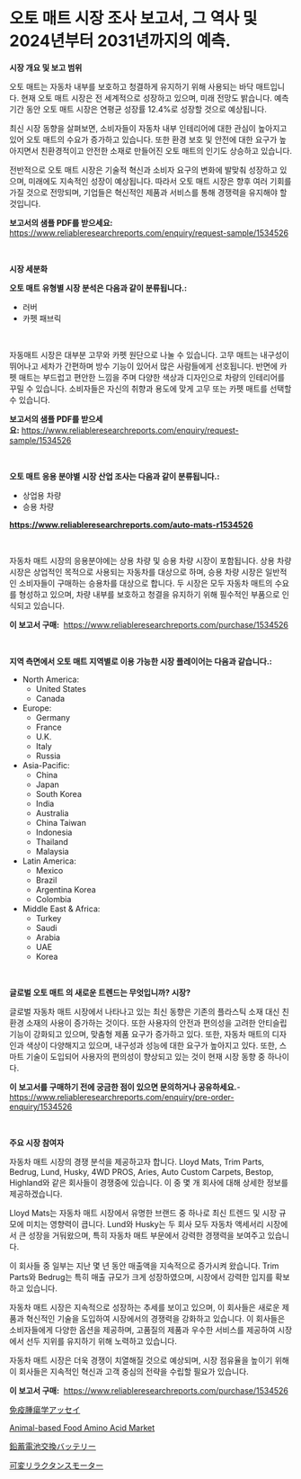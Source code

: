 <p><h1>오토 매트 시장 조사 보고서, 그 역사 및 2024년부터 2031년까지의 예측.</h1></p><p><strong>시장 개요 및 보고 범위</strong></p>
<p><p>오토 매트는 자동차 내부를 보호하고 청결하게 유지하기 위해 사용되는 바닥 매트입니다. 현재 오토 매트 시장은 전 세계적으로 성장하고 있으며, 미래 전망도 밝습니다. 예측 기간 동안 오토 매트 시장은 연평균 성장률 12.4%로 성장할 것으로 예상됩니다.</p><p>최신 시장 동향을 살펴보면, 소비자들이 자동차 내부 인테리어에 대한 관심이 높아지고 있어 오토 매트의 수요가 증가하고 있습니다. 또한 환경 보호 및 안전에 대한 요구가 높아지면서 친환경적이고 안전한 소재로 만들어진 오토 매트의 인기도 상승하고 있습니다.</p><p>전반적으로 오토 매트 시장은 기술적 혁신과 소비자 요구의 변화에 발맞춰 성장하고 있으며, 미래에도 지속적인 성장이 예상됩니다. 따라서 오토 매트 시장은 향후 여러 기회를 가질 것으로 전망되며, 기업들은 혁신적인 제품과 서비스를 통해 경쟁력을 유지해야 할 것입니다.</p></p>
<p><strong>보고서의 샘플 PDF를 받으세요:</strong> <a href="https://www.reliableresearchreports.com/enquiry/request-sample/1534526">https://www.reliableresearchreports.com/enquiry/request-sample/1534526</a></p>
<p>&nbsp;</p>
<p><strong>시장 세분화</strong></p>
<p><strong>오토 매트 유형별 시장 분석은 다음과 같이 분류됩니다.:</strong></p>
<p><ul><li>러버</li><li>카펫 패브릭</li></ul></p>
<p>&nbsp;</p>
<p><p>자동매트 시장은 대부분 고무와 카펫 원단으로 나눌 수 있습니다. 고무 매트는 내구성이 뛰어나고 세차가 간편하며 방수 기능이 있어서 많은 사람들에게 선호됩니다. 반면에 카펫 매트는 부드럽고 편안한 느낌을 주며 다양한 색상과 디자인으로 차량의 인테리어를 꾸밀 수 있습니다. 소비자들은 자신의 취향과 용도에 맞게 고무 또는 카펫 매트를 선택할 수 있습니다.</p></p>
<p><strong>보고서의 샘플 PDF를 받으세요:</strong>&nbsp;<a href="https://www.reliableresearchreports.com/enquiry/request-sample/1534526">https://www.reliableresearchreports.com/enquiry/request-sample/1534526</a></p>
<p>&nbsp;</p>
<p><strong> 오토 매트 응용 분야별 시장 산업 조사는 다음과 같이 분류됩니다.:</strong></p>
<p><ul><li>상업용 차량</li><li>승용 차량</li></ul></p>
<p><strong><a href="https://www.reliableresearchreports.com/auto-mats-r1534526">https://www.reliableresearchreports.com/auto-mats-r1534526</a></strong></p>
<p>&nbsp;</p>
<p><p>자동차 매트 시장의 응용분야에는 상용 차량 및 승용 차량 시장이 포함됩니다. 상용 차량 시장은 상업적인 목적으로 사용되는 자동차를 대상으로 하며, 승용 차량 시장은 일반적인 소비자들이 구매하는 승용차를 대상으로 합니다. 두 시장은 모두 자동차 매트의 수요를 형성하고 있으며, 차량 내부를 보호하고 청결을 유지하기 위해 필수적인 부품으로 인식되고 있습니다.</p></p>
<p><strong>이 보고서 구매:</strong>&nbsp; <a href="https://www.reliableresearchreports.com/purchase/1534526">https://www.reliableresearchreports.com/purchase/1534526</a></p>
<p>&nbsp;</p>
<p><strong>지역 측면에서 오토 매트 지역별로 이용 가능한 시장 플레이어는 다음과 같습니다.:</strong></p>
<p><ul>
    <li>
        North America:
        <ul>
            <li>United States</li>
            <li>Canada</li>
        </ul>
    </li>
    <li>
        Europe:
        <ul>
            <li>Germany</li>
            <li>France</li>
            <li>U.K.</li>
            <li>Italy</li>
            <li>Russia</li>
        </ul>
    </li>
    <li>
        Asia-Pacific:
        <ul>
            <li>China</li>
            <li>Japan</li>
            <li>South Korea</li>
            <li>India</li>
            <li>Australia</li>
            <li>China Taiwan</li>
            <li>Indonesia</li>
            <li>Thailand</li>
            <li>Malaysia</li>
        </ul>
    </li>
    <li>
        Latin America:
        <ul>
            <li>Mexico</li>
            <li>Brazil</li>
            <li>Argentina Korea</li>
            <li>Colombia</li>
        </ul>
    </li>
    <li>
        Middle East & Africa:
        <ul>
            <li>Turkey</li>
            <li>Saudi</li>
            <li>Arabia</li>
            <li>UAE</li>
            <li>Korea</li>
        </ul>
    </li>
    </ul></p>
<p>&nbsp;</p>
<p><strong>글로벌 오토 매트 의 새로운 트렌드는 무엇입니까? 시장?</strong></p>
<p><p>글로벌 자동차 매트 시장에서 나타나고 있는 최신 동향은 기존의 플라스틱 소재 대신 친환경 소재의 사용이 증가하는 것이다. 또한 사용자의 안전과 편의성을 고려한 안티슬립 기능이 강화되고 있으며, 맞춤형 제품 요구가 증가하고 있다. 또한, 자동차 매트의 디자인과 색상이 다양해지고 있으며, 내구성과 성능에 대한 요구가 높아지고 있다. 또한, 스마트 기술이 도입되어 사용자의 편의성이 향상되고 있는 것이 현재 시장 동향 중 하나이다.</p></p>
<p><strong>이 보고서를 구매하기 전에 궁금한 점이 있으면 문의하거나 공유하세요.</strong>- <a href="https://www.reliableresearchreports.com/enquiry/pre-order-enquiry/1534526">https://www.reliableresearchreports.com/enquiry/pre-order-enquiry/1534526</a></p>
<p>&nbsp;</p>
<p><strong>주요 시장 참여자</strong></p>
<p><p>자동차 매트 시장의 경쟁 분석을 제공하고자 합니다. Lloyd Mats, Trim Parts, Bedrug, Lund, Husky, 4WD PROS, Aries, Auto Custom Carpets, Bestop, Highland와 같은 회사들이 경쟁중에 있습니다. 이 중 몇 개 회사에 대해 상세한 정보를 제공하겠습니다.</p><p>Lloyd Mats는 자동차 매트 시장에서 유명한 브랜드 중 하나로 최신 트렌드 및 시장 규모에 미치는 영향력이 큽니다. Lund와 Husky는 두 회사 모두 자동차 액세서리 시장에서 큰 성장을 거둬왔으며, 특히 자동차 매트 부문에서 강력한 경쟁력을 보여주고 있습니다.</p><p>이 회사들 중 일부는 지난 몇 년 동안 매출액을 지속적으로 증가시켜 왔습니다. Trim Parts와 Bedrug는 특히 매출 규모가 크게 성장하였으며, 시장에서 강력한 입지를 확보하고 있습니다.</p><p>자동차 매트 시장은 지속적으로 성장하는 추세를 보이고 있으며, 이 회사들은 새로운 제품과 혁신적인 기술을 도입하여 시장에서의 경쟁력을 강화하고 있습니다. 이 회사들은 소비자들에게 다양한 옵션을 제공하며, 고품질의 제품과 우수한 서비스를 제공하여 시장에서 선두 지위를 유지하기 위해 노력하고 있습니다.</p><p>자동차 매트 시장은 더욱 경쟁이 치열해질 것으로 예상되며, 시장 점유율을 높이기 위해 이 회사들은 지속적인 혁신과 고객 중심의 전략을 수립할 필요가 있습니다.</p></p>
<p><strong>이 보고서 구매:</strong>&nbsp;&nbsp;<a href="https://www.reliableresearchreports.com/purchase/1534526">https://www.reliableresearchreports.com/purchase/1534526</a></p>
<p><p><a href="https://github.com/lily-u-genius/Market-Research-Report-List-1/blob/main/543815019762.md">免疫腫瘍学アッセイ</a></p><p><a href="https://github.com/moyahfrancoestellec51j635wcx/Market-Research-Report-List-2/blob/main/animal-based-food-amino-acid-market.md">Animal-based Food Amino Acid Market</a></p><p><a href="https://medium.com/@dixiegrimes2023/%E9%89%9B%E9%85%B8%E7%BD%AE%E6%8F%9B%E3%83%90%E3%83%83%E3%83%86%E3%83%AA%E3%83%BC%E5%B8%82%E5%A0%B4%E3%81%AE%E6%B4%9E%E5%AF%9F-%E5%B8%82%E5%A0%B4%E5%8B%95%E5%90%91-%E6%88%90%E9%95%B7-2024%E5%B9%B4%E3%81%8B%E3%82%892031%E5%B9%B4%E3%81%BE%E3%81%A7%E3%81%AE%E4%BA%88%E6%B8%AC-0852482ae382">鉛蓄電池交換バッテリー</a></p><p><a href="https://medium.com/@ferneconroy11/%E5%A4%89%E5%8B%95%E6%8A%B5%E6%8A%97%E3%83%A2%E3%83%BC%E3%82%BF%E3%83%BC%E5%B8%82%E5%A0%B4-2031%E5%B9%B4%E3%81%BE%E3%81%A7%E3%81%AE%E6%88%90%E5%8A%9F%E3%81%99%E3%82%8B%E3%83%93%E3%82%B8%E3%83%8D%E3%82%B9%E6%88%A6%E7%95%A5%E3%81%AE%E3%82%AB%E3%82%AE-e762b60651d0">可変リラクタンスモーター</a></p></p>
